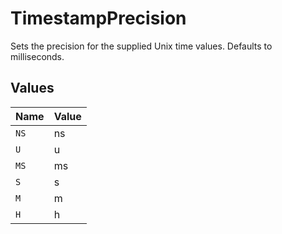 # TimestampPrecision

Sets the precision for the supplied Unix time values. Defaults to milliseconds.


## Values

| Name  | Value |
| ----- | ----- |
| `NS`  | ns    |
| `U`   | u     |
| `MS`  | ms    |
| `S`   | s     |
| `M`   | m     |
| `H`   | h     |